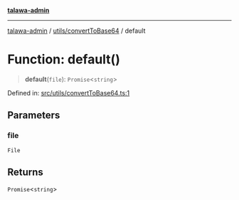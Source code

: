 [**talawa-admin**](../../../README.md)

***

[talawa-admin](../../../modules.md) / [utils/convertToBase64](../README.md) / default

# Function: default()

> **default**(`file`): `Promise`\<`string`\>

Defined in: [src/utils/convertToBase64.ts:1](https://github.com/bint-Eve/talawa-admin/blob/16ddeb98e6868a55bca282e700a8f4212d222c01/src/utils/convertToBase64.ts#L1)

## Parameters

### file

`File`

## Returns

`Promise`\<`string`\>
